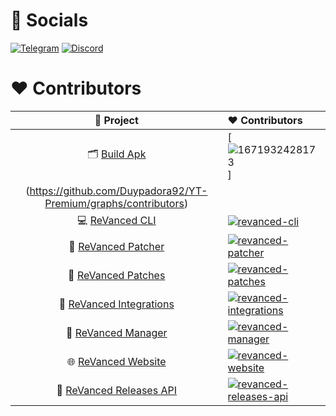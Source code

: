 # 📌 Socials

[![Telegram](https://user-images.githubusercontent.com/13122796/178032018-6da37214-7474-4641-a1da-7af7db3a31cd.png)](https://twitter.com/revancedapp)
[![Discord](https://user-images.githubusercontent.com/13122796/178032714-c51c7492-0666-44ac-99c2-f003a695ab50.png)](https://www.youtube.com/c/ReVanced)

# ♥️ Contributors

[revanced-patcher]: https://contrib.rocks/image?repo=revanced/revanced-patcher
[revanced-patches]: https://contrib.rocks/image?repo=revanced/revanced-patches
[revanced-cli]: https://contrib.rocks/image?repo=revanced/revanced-cli
[revanced-integrations]: https://contrib.rocks/image?repo=revanced/revanced-integrations
[revanced-manager]: https://contrib.rocks/image?repo=revanced/revanced-manager
[revanced-website]: https://contrib.rocks/image?repo=revanced/revanced-website
[revanced-releases-api]: https://contrib.rocks/image?repo=revanced/revanced-releases-api

|        🔻 Project        | ❤ Contributors                                                                                    |
| :----------------------: | :------------------------------------------------------------------------------------------------ |
| 🗂 [Build Apk](https://github.com/Duypadora92/YT-Premium) | [![1671932428173](https://user-images.githubusercontent.com/121789347/210584835-9a6c8e3b-ea4f-4bf8-8949-9fc4fa851f92.png)]
(https://github.com/Duypadora92/YT-Premium/graphs/contributors) |
| 💻 [ReVanced CLI](https://github.com/revanced/revanced-cli) | [![revanced-cli]](https://github.com/revanced/revanced-cli/graphs/contributors) |
| 💉 [ReVanced Patcher](https://github.com/revanced/revanced-patcher) | [![revanced-patcher]](https://github.com/revanced/revanced-patcher/graphs/contributors) |
| 🧩 [ReVanced Patches](https://github.com/revanced/revanced-patches) | [![revanced-patches]](https://github.com/revanced/revanced-patches/graphs/contributors) |
| 🔩 [ReVanced Integrations](https://github.com/revanced/revanced-integrations) | [![revanced-integrations]](https://github.com/revanced/revanced-integrations/graphs/contributors) |
| 💊 [ReVanced Manager](https://github.com/revanced/revanced-manager) | [![revanced-manager]](https://github.com/revanced/revanced-manager/graphs/contributors) |
| 🌐 [ReVanced Website](https://github.com/revanced/revanced-website) | [![revanced-website]](https://github.com/revanced/revanced-website/graphs/contributors)
| 🚀 [ReVanced Releases API](https://github.com/revanced/revanced-releases-api) | [![revanced-releases-api]](https://github.com/revanced/revanced-releases-api/graphs/contributors)
